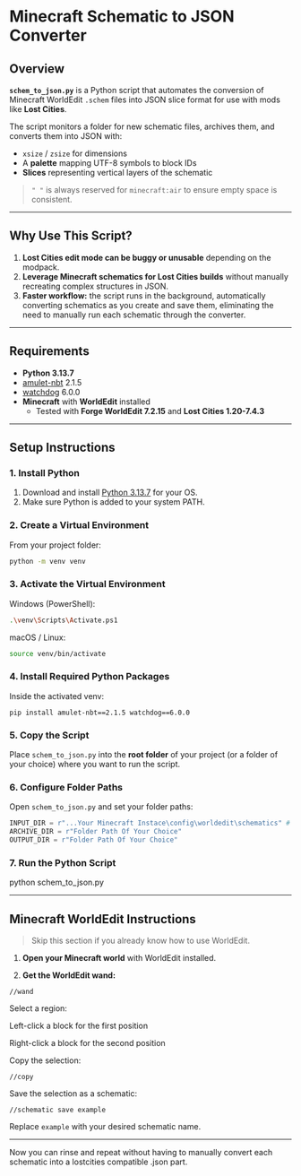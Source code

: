 # Minecraft Schematic to JSON Converter

## Overview

**`schem_to_json.py`** is a Python script that automates the conversion of Minecraft WorldEdit `.schem` files into JSON slice format for use with mods like **Lost Cities**.

The script monitors a folder for new schematic files, archives them, and converts them into JSON with:

- `xsize` / `zsize` for dimensions  
- A **palette** mapping UTF-8 symbols to block IDs  
- **Slices** representing vertical layers of the schematic  

> `" "` is always reserved for `minecraft:air` to ensure empty space is consistent.

---

## Why Use This Script?

1. **Lost Cities edit mode can be buggy or unusable** depending on the modpack.  
2. **Leverage Minecraft schematics for Lost Cities builds** without manually recreating complex structures in JSON.  
3. **Faster workflow:** the script runs in the background, automatically converting schematics as you create and save them, eliminating the need to manually run each schematic through the converter.

---

## Requirements

- **Python 3.13.7**  
- [amulet-nbt](https://pypi.org/project/amulet-nbt/) 2.1.5  
- [watchdog](https://pypi.org/project/watchdog/) 6.0.0  
- **Minecraft** with **WorldEdit** installed  
  - Tested with **Forge WorldEdit 7.2.15** and **Lost Cities 1.20-7.4.3**

---

## Setup Instructions

### 1. Install Python

1. Download and install [Python 3.13.7](https://www.python.org/downloads/release/python-3137/) for your OS.  
2. Make sure Python is added to your system PATH.

### 2. Create a Virtual Environment

From your project folder:

```bash
python -m venv venv
```
### 3. Activate the Virtual Environment

Windows (PowerShell):
```bash
.\venv\Scripts\Activate.ps1
```
macOS / Linux:
```bash
source venv/bin/activate
```

### 4. Install Required Python Packages

Inside the activated venv:
```
pip install amulet-nbt==2.1.5 watchdog==6.0.0
```

### 5. Copy the Script

Place `schem_to_json.py` into the **root folder** of your project (or a folder of your choice) where you want to run the script.

### 6. Configure Folder Paths

Open `schem_to_json.py` and set your folder paths:

```python
INPUT_DIR = r"...Your Minecraft Instace\config\worldedit\schematics" # or wherever it saves schematics / perhaps a folder of your choice
ARCHIVE_DIR = r"Folder Path Of Your Choice"
OUTPUT_DIR = r"Folder Path Of Your Choice"
```

### 7. Run the Python Script

python schem_to_json.py

---

## Minecraft WorldEdit Instructions

> Skip this section if you already know how to use WorldEdit.

1. **Open your Minecraft world** with WorldEdit installed.

2. **Get the WorldEdit wand:**

```minecraft
//wand
```
Select a region:

Left-click a block for the first position

Right-click a block for the second position

Copy the selection:

```minecraft
//copy
```
Save the selection as a schematic:

```minecraft
//schematic save example
```
Replace `example` with your desired schematic name.

---

Now you can rinse and repeat without having to manually convert each schematic into a lostcities compatible .json part.